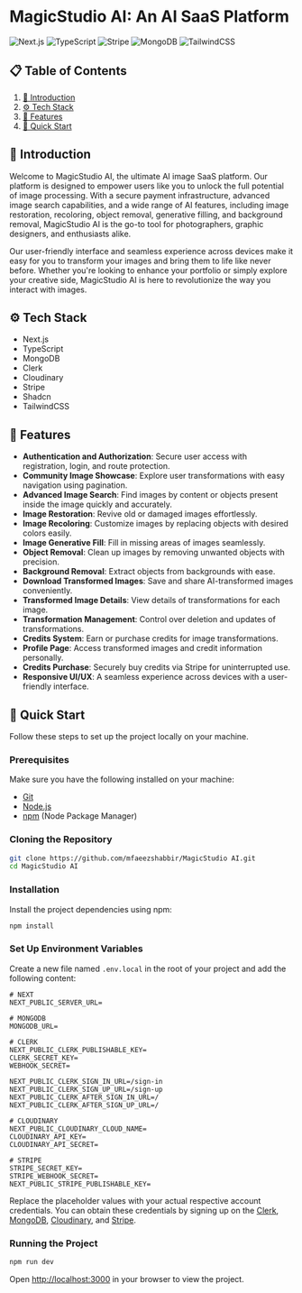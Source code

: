 # MagicStudio AI: An AI SaaS Platform

![Next.js](https://img.shields.io/badge/-Next_JS-black?style=for-the-badge&logoColor=white&logo=nextdotjs&color=000000) ![TypeScript](https://img.shields.io/badge/-TypeScript-black?style=for-the-badge&logoColor=white&logo=typescript&color=3178C6) ![Stripe](https://img.shields.io/badge/-Stripe-black?style=for-the-badge&logoColor=white&logo=stripe&color=008CDD) ![MongoDB](https://img.shields.io/badge/-MongoDB-black?style=for-the-badge&logoColor=white&logo=mongodb&color=47A248) ![TailwindCSS](https://img.shields.io/badge/-Tailwind_CSS-black?style=for-the-badge&logoColor=white&logo=tailwindcss&color=06B6D4)

## 📋 Table of Contents

1. [🤖 Introduction](#introduction)
2. [⚙️ Tech Stack](#tech-stack)
3. [🔋 Features](#features)
4. [🤸 Quick Start](#quick-start)

## 🤖 Introduction

Welcome to MagicStudio AI, the ultimate AI image SaaS platform. Our platform is designed to empower users like you to unlock the full potential of image processing. With a secure payment infrastructure, advanced image search capabilities, and a wide range of AI features, including image restoration, recoloring, object removal, generative filling, and background removal, MagicStudio AI is the go-to tool for photographers, graphic designers, and enthusiasts alike.

Our user-friendly interface and seamless experience across devices make it easy for you to transform your images and bring them to life like never before. Whether you're looking to enhance your portfolio or simply explore your creative side, MagicStudio AI is here to revolutionize the way you interact with images.

## ⚙️ Tech Stack

- Next.js
- TypeScript
- MongoDB
- Clerk
- Cloudinary
- Stripe
- Shadcn
- TailwindCSS

## 🔋 Features

- **Authentication and Authorization**: Secure user access with registration, login, and route protection.
- **Community Image Showcase**: Explore user transformations with easy navigation using pagination.
- **Advanced Image Search**: Find images by content or objects present inside the image quickly and accurately.
- **Image Restoration**: Revive old or damaged images effortlessly.
- **Image Recoloring**: Customize images by replacing objects with desired colors easily.
- **Image Generative Fill**: Fill in missing areas of images seamlessly.
- **Object Removal**: Clean up images by removing unwanted objects with precision.
- **Background Removal**: Extract objects from backgrounds with ease.
- **Download Transformed Images**: Save and share AI-transformed images conveniently.
- **Transformed Image Details**: View details of transformations for each image.
- **Transformation Management**: Control over deletion and updates of transformations.
- **Credits System**: Earn or purchase credits for image transformations.
- **Profile Page**: Access transformed images and credit information personally.
- **Credits Purchase**: Securely buy credits via Stripe for uninterrupted use.
- **Responsive UI/UX**: A seamless experience across devices with a user-friendly interface.

## 🤸 Quick Start

Follow these steps to set up the project locally on your machine.

### Prerequisites

Make sure you have the following installed on your machine:

- [Git](https://git-scm.com/)
- [Node.js](https://nodejs.org/en)
- [npm](https://www.npmjs.com/) (Node Package Manager)

### Cloning the Repository

```bash
git clone https://github.com/mfaeezshabbir/MagicStudio AI.git
cd MagicStudio AI
```

### Installation

Install the project dependencies using npm:

```bash
npm install
```

### Set Up Environment Variables

Create a new file named `.env.local` in the root of your project and add the following content:

```env
# NEXT
NEXT_PUBLIC_SERVER_URL=

# MONGODB
MONGODB_URL=

# CLERK
NEXT_PUBLIC_CLERK_PUBLISHABLE_KEY=
CLERK_SECRET_KEY=
WEBHOOK_SECRET=

NEXT_PUBLIC_CLERK_SIGN_IN_URL=/sign-in
NEXT_PUBLIC_CLERK_SIGN_UP_URL=/sign-up
NEXT_PUBLIC_CLERK_AFTER_SIGN_IN_URL=/
NEXT_PUBLIC_CLERK_AFTER_SIGN_UP_URL=/

# CLOUDINARY
NEXT_PUBLIC_CLOUDINARY_CLOUD_NAME=
CLOUDINARY_API_KEY=
CLOUDINARY_API_SECRET=

# STRIPE
STRIPE_SECRET_KEY=
STRIPE_WEBHOOK_SECRET=
NEXT_PUBLIC_STRIPE_PUBLISHABLE_KEY=
```

Replace the placeholder values with your actual respective account credentials. You can obtain these credentials by signing up on the [Clerk](https://clerk.com/), [MongoDB](https://www.mongodb.com/), [Cloudinary](https://cloudinary.com/), and [Stripe](https://stripe.com).

### Running the Project

```bash
npm run dev
```

Open [http://localhost:3000](http://localhost:3000) in your browser to view the project.
